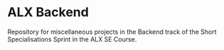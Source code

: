 # ALX Backend
Repository for miscellaneous projects in the Backend track of the Short Specialisations Sprint in the ALX SE Course.
